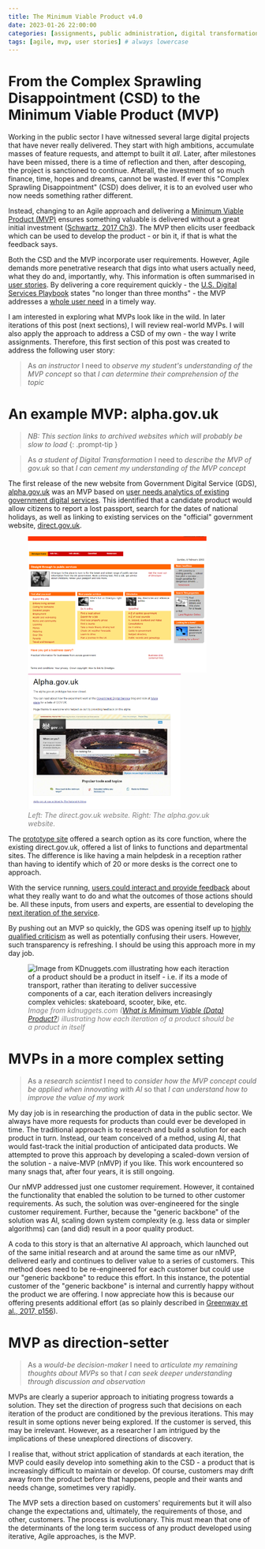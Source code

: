 ```yaml
---
title: The Minimum Viable Product v4.0
date: 2023-01-26 22:00:00 
categories: [assignments, public administration, digital transformation]
tags: [agile, mvp, user stories] # always lowercase
---
```

# From the Complex Sprawling Disappointment (CSD) to the Minimum Viable Product (MVP)
 
Working in the public sector I have witnessed several large digital projects that have never really delivered. They start with high ambitions, accumulate masses of feature requests, and attempt to built it _all_. Later, after milestones have been missed, there is a time of reflection and then, after descoping, the project is sanctioned to continue. Afterall, the investment of so much finance, time, hopes and dreams, cannot be wasted. If ever this "Complex Sprawling Disappointment" (CSD) does deliver, it is to an evolved user who now needs something rather different.

Instead, changing to an Agile approach and delivering a [Minimum Viable Product (MVP)](https://en.wikipedia.org/wiki/Minimum_viable_product) ensures something valuable is delivered without a great initial investment ([Schwartz, 2017 Ch3](https://itrevolution.com/product/a-seat-at-the-table/)). The MVP then elicits user feedback which can be used to develop the product - or bin it, if that is what the feedback says.

Both the CSD and the MVP incorporate user requirements. However, Agile demands more penetrative research that digs into what users actually need, what they do and, importantly, why. This information is often summarised in [user stories](https://www.gov.uk/service-manual/agile-delivery/writing-user-stories). By delivering a core requirement quickly - the [U.S. Digital Services Playbook](https://playbook.cio.gov/) states "no longer than three months" - the MVP addresses a [whole user need](https://apolitical.co/solution-articles/en/transforming-governments-website) in a timely way.

I am interested in exploring what MVPs look like in the wild. In later iterations of this post (next sections), I will review real-world MVPs. I will also apply the approach to address a CSD of my own - the way I write assignments. Therefore, this first section of this post was created to address the following user story:

> As _an instructor_ I need to _observe my student's understanding of the MVP concept_ so that _I can determine their comprehension of the topic_

# An example MVP: alpha.gov.uk

> _NB: This section links to archived websites which will probably be slow to load_
{: .prompt-tip }

> As _a student of Digital Transformation_ I need to _describe the MVP of gov.uk_ so that _I can cement my understanding of the MVP concept_ 

The first release of the new website from Government Digital Service (GDS), [alpha.gov.uk](https://webarchive.nationalarchives.gov.uk/ukgwa/20111004104546/http://alpha.gov.uk/) was an MVP based on [user needs analytics of existing government digital services](https://web.archive.org/web/20120403153730/http://digital.cabinetoffice.gov.uk/2011/05/23/what-was-the-evidence-users-information-needs-and-analytics/). This identified that a candidate product would allow citizens to report a lost passport, search for the dates of national holidays, as well as linking to existing services on the "official" government website, [direct.gov.uk](https://web.archive.org/web/20050206042150/http://www.direct.gov.uk/Homepage/fs/en). 
<div style="text-align: left;"><figure>
<img src="/assets/img/direct.gov.uk_wayback_2004_04_30.png" alt="The direct.gov.uk website, accessed on web.archive.org" width="362" /> &nbsp;<img src="/assets/img/alpha.gov.uk_wayback_2011-05-11.png" alt="The alpha.gov.uk website, accessed on web.archive.org" width="310"/>
<figcaption style="color: gray; font-style: italic;">Left: The direct.gov.uk website. Right: The alpha.gov.uk website.</figcaption>
</figure></div>

The [prototype site](https://gds.blog.gov.uk/about-alpha/) offered a search option as its core function, where the existing direct.gov.uk, offered a list of links to functions and departmental sites. The difference is like having a main helpdesk in a reception rather than having to identify which of 20 or more desks is the correct one to approach.

With the service running, [users could interact and provide feedback](https://gds.blog.gov.uk/2011/07/29/alpha-gov-uk-wrap-up/) about what they really want to do and what the outcomes of those actions should be. All these inputs, from users and experts, are essential to developing the [next iteration of the service](https://web.archive.org/web/20111205164903/http://digital.cabinetoffice.gov.uk/2011/08/11/gov-uk-from-alpha-to-beta/).

By pushing out an MVP so quickly, the GDS was opening itself up to [highly qualified criticism](https://web.archive.org/web/20120403153730/http://www.disambiguity.com/alphagov/) as well as potentially confusing their users. However, such transparency is refreshing. I should be using this approach more in my day job. 

<div style="text-align: left;"><figure>
<img src="https://cdn-images-1.medium.com/max/800/1*hJYxnfs6npD09IuX4606OQ.png" alt="Image from KDnuggets.com illustrating how each iteraction of a product should be a product in itself - i.e. if its a mode of transport, rather than iterating to deliver successive components of a car, each iteration delivers increasingly complex vehicles: skateboard, scooter, bike, etc." width="362" /><figcaption style="color: gray; font-style: italic;">Image from kdnuggets.com (<a href="https://www.kdnuggets.com/2018/07/minimum-viable-data-product.html">What is Minimum Viable (Data) Product?</a>) illustrating how each iteration of a product should be a product in itself</figcaption></figure></div>

# MVPs in a more complex setting

> As a _research scientist_ I need to _consider how the MVP concept could be applied when innovating with AI_ so that _I can understand how to improve the value of my work_  

My day job is in researching the production of data in the public sector. We always have more requests for products than could ever be developed in time. The traditional approach is to research and build a solution for each product in turn. Instead, our team conceived of a method, using AI, that would fast-track the initial production of anticipated data products. We attempted to prove this approach by developing a scaled-down version of the solution - a naive-MVP (nMVP) if you like. This work encountered so many snags that, after four years, it is still ongoing.

Our nMVP addressed just one customer requirement. However, it contained the functionality that enabled the solution to be turned to other customer requirements. As such, the solution was over-engineered for the single customer requirement. Further, because the "generic backbone" of the solution was AI, scaling down system complexity (e.g. less data or simpler algorithms) can (and did) result in a poor quality product.

A coda to this story is that an alternative AI approach, which launched out of the same initial research and at around the same time as our nMVP, delivered early and continues to deliver value to a series of customers. This method does need to be re-engineered for each customer but could use our "generic backbone" to reduce this effort. In this instance, the potential customer of the "generic backbone" is internal and currently happy without the product we are offering. I now appreciate how this is because our offering presents additional effort (as so plainly described in [Greenway et al., 2017, p156](https://www.andrewgreenway.com/book)).

# MVP as direction-setter

> As a _would-be decision-maker_ I need to _articulate my remaining thoughts about MVPs_ so that _I can seek deeper understanding through discussion and observation_ 

MVPs are clearly a superior approach to initiating progress towards a solution. They set the direction of progress such that decisions on each iteration of the product are conditioned by the previous iterations. This may result in some options never being explored. If the customer is served, this may be irrelevant. However, as a researcher I am intrigued by the implications of these unexplored directions of discovery. 

I realise that, without strict application of standards at each iteration, the MVP could easily develop into something akin to the CSD - a product that is increasingly difficult to maintain or develop. Of course, customers may drift away from the product before that happens, people and their wants and needs change, sometimes very rapidly.

The MVP sets a direction based on customers' requirements but it will also change the expectations and, ultimately, the requirements of those, and other, customers. The process is evolutionary. This must mean that one of the determinants of the long term success of any product developed using iterative, Agile approaches, is the MVP.